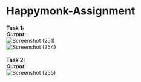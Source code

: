 # Happymonk-Assignment

**Task 1:**
<br/>***Output:***
<br/>![Screenshot (251)](https://user-images.githubusercontent.com/70025630/134501739-0bec56d1-7a09-4d29-8c5b-19b47b7f0c6f.png)
<br/>![Screenshot (254)](https://user-images.githubusercontent.com/70025630/134501779-de000a94-c5ca-4a67-8bda-278c1e9ebbb0.png)
<br/>
<br/>
**Task 2:**
<br/>***Output:***
<br/>![Screenshot (255)](https://user-images.githubusercontent.com/70025630/134501837-fcffbf33-0917-43ce-9150-e3bdf086d6fb.png)
